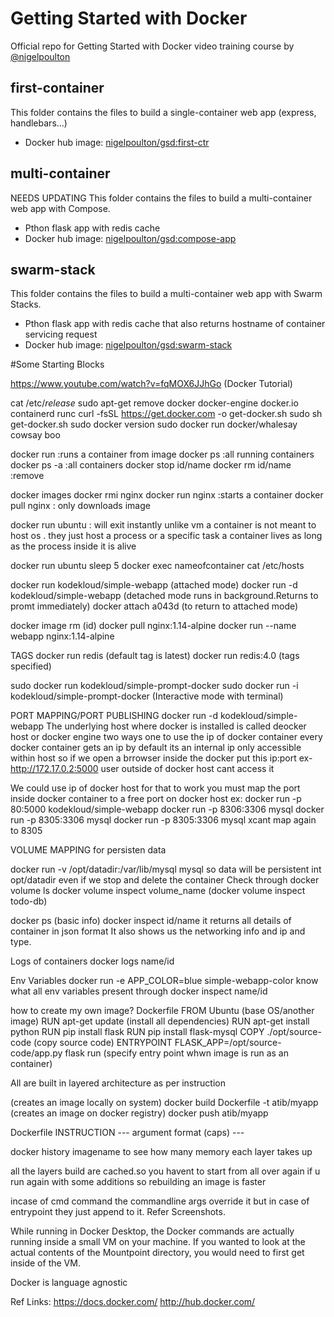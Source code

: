 # Getting Started with Docker

Official repo for Getting Started with Docker video training course by [@nigelpoulton](https://twitter.com/nigelpoulton)

## first-container

This folder contains the files to build a single-container web app (express, handlebars...)
- Docker hub image: [nigelpoulton/gsd:first-ctr](https://hub.docker.com/repository/docker/nigelpoulton/gsd)

## multi-container

NEEDS UPDATING
This folder contains the files to build a multi-container web app with Compose.
- Pthon flask app with redis cache
- Docker hub image: [nigelpoulton/gsd:compose-app](https://hub.docker.com/repository/docker/nigelpoulton/gsd)

## swarm-stack

This folder contains the files to build a multi-container web app with Swarm Stacks.
- Pthon flask app with redis cache that also returns hostname of container servicing request
- Docker hub image: [nigelpoulton/gsd:swarm-stack](https://hub.docker.com/repository/docker/nigelpoulton/gsd)


#Some Starting Blocks

https://www.youtube.com/watch?v=fqMOX6JJhGo
(Docker Tutorial) 



cat /etc/*release*
 sudo apt-get remove docker docker-engine docker.io containerd runc
 curl -fsSL https://get.docker.com -o get-docker.sh
 sudo sh get-docker.sh
 sudo docker version
 sudo docker run docker/whalesay cowsay boo

docker run :runs a container from image
docker ps :all running containers
docker ps -a :all containers
docker stop id/name
docker rm id/name :remove

docker images
docker rmi nginx
docker run nginx :starts a container
docker pull nginx : only downloads image

docker run ubuntu : will exit instantly
unlike vm
a container is not meant to host os . they just host a process or a specific task
a container lives as long as the process inside it is alive

docker run ubuntu sleep 5
docker exec nameofcontainer cat /etc/hosts

docker run kodekloud/simple-webapp
(attached mode)
docker run -d kodekloud/simple-webapp
(detached mode runs in background.Returns to promt immediately)
docker attach a043d (to return to attached mode)

docker image rm (id)
docker pull nginx:1.14-alpine
docker run --name webapp nginx:1.14-alpine

TAGS
docker run redis (default tag is latest)
docker run redis:4.0 (tags specified)

sudo docker run kodekloud/simple-prompt-docker
sudo docker run -i kodekloud/simple-prompt-docker
(Interactive mode with terminal)

PORT MAPPING/PORT PUBLISHING
docker run -d kodekloud/simple-webapp
The underlying host where docker is installed is called deocker host or docker engine
two ways
one to use the ip of docker container
every docker container gets an ip by default 
its an internal ip only accessible within host
so if we open a brrowser inside the docker put this ip:port
ex-http://172.17.0.2:5000
user outside of docker host cant access it 

We could use ip of docker host
for that to work you must map the port inside docker container to a free port on docker host
ex:
docker run -p 80:5000 kodekloud/simple-webapp
docker run -p 8306:3306 mysql
docker run -p 8305:3306 mysql
docker run -p 8305:3306 mysql xcant map again to 8305

VOLUME MAPPING for persisten data

docker run -v /opt/datadir:/var/lib/mysql mysql
so data will be persistent int opt/datadir even if we stop and delete the container
Check through
docker volume ls
docker volume inspect volume_name (docker volume inspect todo-db)

docker ps (basic info)
docker inspect id/name
it returns all details of container in json format
It also shows us the networking info and ip and type.

Logs of containers
docker logs name/id

Env Variables
docker run -e APP_COLOR=blue simple-webapp-color
know what all env variables present through docker inspect name/id

how to create my own image?
Dockerfile
FROM Ubuntu (base OS/another image)
RUN apt-get update (install all dependencies)
RUN apt-get install python
RUN pip install flask
RUN pip install flask-mysql
COPY ./opt/source-code (copy source code)
ENTRYPOINT FLASK_APP=/opt/source-code/app.py flask run
(specify entry point whwn image is run as an container)

All are built in layered architecture as per instruction

(creates an image locally on system)
docker build Dockerfile -t atib/myapp
(creates an image on docker registry)
docker push atib/myapp

Dockerfile
INSTRUCTION  --- argument format
(caps)       --- 

docker history imagename
to see how many memory each layer takes up

all the layers build are cached.so you havent to start from all over again if u run again with some additions
so rebuilding an image is faster


incase of cmd command the commandline args override it but in case of entrypoint they just append to it.
Refer Screenshots.


While running in Docker Desktop, the Docker commands are actually running inside a small VM on your machine. If you wanted to look at the actual contents of the Mountpoint directory, you would need to first get inside of the VM.

Docker is language agnostic












Ref Links:
https://docs.docker.com/
http://hub.docker.com/


